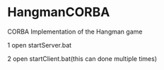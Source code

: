 # HangmanCORBA
CORBA Implementation of the Hangman game

1 open startServer.bat

2 open startClient.bat(this can done multiple times)
